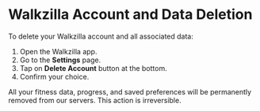 # Walkzilla Account and Data Deletion

To delete your Walkzilla account and all associated data:

1. Open the Walkzilla app.
2. Go to the **Settings** page.
3. Tap on **Delete Account** button at the bottom.
4. Confirm your choice.

All your fitness data, progress, and saved preferences will be permanently removed from our servers. This action is irreversible. 
